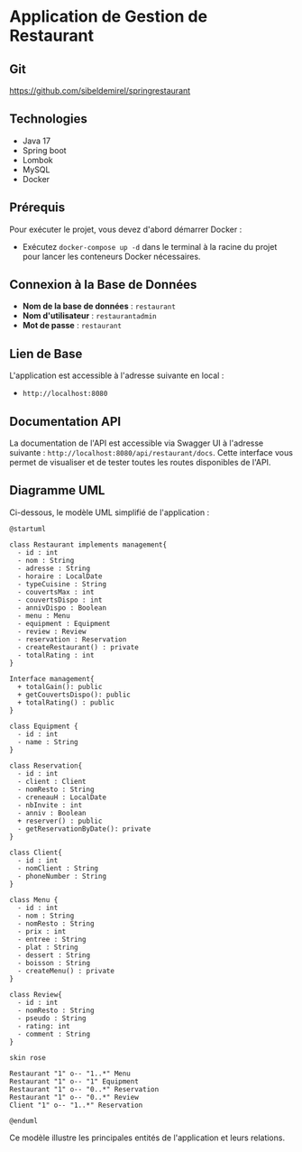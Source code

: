 # Application de Gestion de Restaurant

## Git

https://github.com/sibeldemirel/springrestaurant

## Technologies

- Java 17
- Spring boot
- Lombok
- MySQL
- Docker

## Prérequis
Pour exécuter le projet, vous devez d'abord démarrer Docker :
- Exécutez `docker-compose up -d` dans le terminal à la racine du projet pour lancer les conteneurs Docker nécessaires.

## Connexion à la Base de Données
- **Nom de la base de données** : `restaurant`
- **Nom d'utilisateur** : `restaurantadmin`
- **Mot de passe** : `restaurant`

## Lien de Base
L'application est accessible à l'adresse suivante en local :
- `http://localhost:8080`

## Documentation API
La documentation de l'API est accessible via Swagger UI à l'adresse suivante : `http://localhost:8080/api/restaurant/docs`.
Cette interface vous permet de visualiser et de tester toutes les routes disponibles de l'API.

## Diagramme UML

Ci-dessous, le modèle UML simplifié de l'application :

```plantuml
@startuml

class Restaurant implements management{
  - id : int
  - nom : String 
  - adresse : String 
  - horaire : LocalDate 
  - typeCuisine : String
  - couvertsMax : int 
  - couvertsDispo : int 
  - annivDispo : Boolean 
  - menu : Menu
  - equipment : Equipment
  - review : Review
  - reservation : Reservation
  - createRestaurant() : private
  - totalRating : int
}

Interface management{
  + totalGain(): public
  + getCouvertsDispo(): public
  + totalRating() : public
}

class Equipment {
  - id : int
  - name : String 
}

class Reservation{
  - id : int
  - client : Client 
  - nomResto : String
  - creneauH : LocalDate 
  - nbInvite : int 
  - anniv : Boolean 
  + reserver() : public
  - getReservationByDate(): private
}

class Client{
  - id : int
  - nomClient : String 
  - phoneNumber : String 
}

class Menu {
  - id : int
  - nom : String
  - nomResto : String
  - prix : int 
  - entree : String 
  - plat : String 
  - dessert : String 
  - boisson : String 
  - createMenu() : private
}

class Review{
  - id : int
  - nomResto : String
  - pseudo : String
  - rating: int
  - comment : String
}

skin rose

Restaurant "1" o-- "1..*" Menu
Restaurant "1" o-- "1" Equipment
Restaurant "1" o-- "0..*" Reservation
Restaurant "1" o-- "0..*" Review
Client "1" o-- "1..*" Reservation

@enduml
```

Ce modèle illustre les principales entités de l'application et leurs relations.